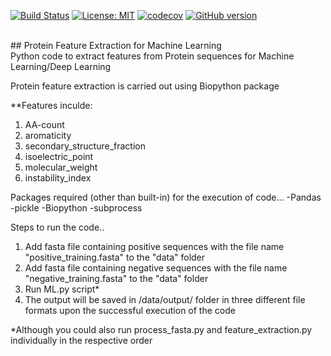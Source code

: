 [![Build Status](https://travis-ci.org/jithin8mathew/Protein-feature-extraction.svg?branch=master)](https://travis-ci.org/jithin8mathew/Protein-feature-extraction)
[![License: MIT](https://img.shields.io/badge/License-MIT-yellow.svg)](https://opensource.org/licenses/MIT)
[![codecov](https://codecov.io/gh/jithin8mathew/Protein-feature-extraction/branch/master/graph/badge.svg)](https://codecov.io/gh/jithin8mathew/Protein-feature-extraction)
[![GitHub version](https://badge.fury.io/gh/jithin8mathew%2FProtein-feature-extraction.svg)](https://badge.fury.io/gh/jithin8mathew%2FProtein-feature-extraction)


<br>
## Protein Feature Extraction for Machine Learning
<br>
Python code to extract features from Protein sequences for Machine Learning/Deep Learning

Protein feature extraction is carried out using Biopython package

**Features inculde:
1. AA-count
2. aromaticity
3. secondary_structure_fraction
4. isoelectric_point
5. molecular_weight
6. instability_index

Packages required (other than built-in) for the execution of code...
-Pandas
-pickle
-Biopython
-subprocess

Steps to run the code..
1. Add fasta file containing positive sequences with the file name "positive_training.fasta" to the "data" folder
2. Add fasta file containing negative sequences with the file name "negative_training.fasta" to the "data" folder
3. Run ML.py script*
4. The output will be saved in /data/output/ folder in three different file formats upon the successful execution of the code

*Although you could also run process_fasta.py and feature_extraction.py individually in the respective order
